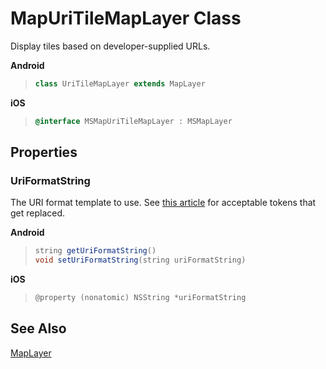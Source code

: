  
# MapUriTileMapLayer Class

Display tiles based on developer-supplied URLs.

**Android**

>```java
> class UriTileMapLayer extends MapLayer
>```

**iOS**

>```objectivec
> @interface MSMapUriTileMapLayer : MSMapLayer
>```

## Properties

### UriFormatString

The URI format template to use.  See [this article](http://msdn.microsoft.com/en-us/library/windowsphone/develop/windows.ui.xaml.controls.maps.httpmaptiledatasource.uriformatstring.aspx) for acceptable tokens that get replaced.

**Android**

>```java
> string getUriFormatString()
> void setUriFormatString(string uriFormatString)
>```

**iOS**

>```objectivec
> @property (nonatomic) NSString *uriFormatString
>```

## See Also

[MapLayer](MapLayer-class.md)